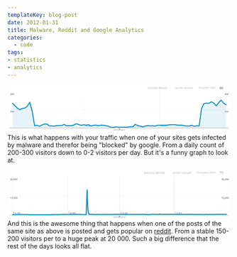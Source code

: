 ```yaml
---
templateKey: blog-post
date: 2012-01-31
title: Malware, Reddit and Google Analytics
categories:
  - code
tags:
- statistics
- analytics
---
```

![malware analytics](/images/malware_analytics.png "malware analytics")
This is what happens with your traffic when one of your sites gets infected by malware and therefor being "blocked" by google. From a daily count of 200-300 visitors down to 0-2 visitors per day. But it's a funny graph to look at.

![reddit analytics](/images/reddit_analytics.png "reddit analytics")
And this is the awesome thing that happens when one of the posts of the same site as above is posted and gets popular on [reddit](http://reddit.com). From a stable 150-200 visitors per to a huge peak at 20 000. Such a big difference that the rest of the days looks all flat.

